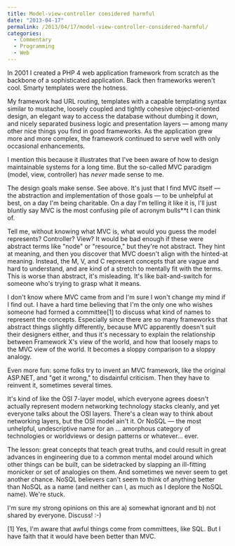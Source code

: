 ```yaml
---
title: Model-view-controller considered harmful
date: "2013-04-17"
permalink: /2013/04/17/model-view-controller-considered-harmful/
categories:
  - Commentary
  - Programming
  - Web
---
```

In 2001 I created a PHP 4 web application framework from scratch as the backbone of a sophisticated application. Back then frameworks weren't cool. Smarty templates were the hotness.

My framework had URL routing, templates with a capable templating syntax similar to mustache, loosely coupled and tightly cohesive object-oriented design, an elegant way to access the database without dumbing it down, and nicely separated business logic and presentation layers &#8212; among many other nice things you find in good frameworks. As the application grew more and more complex, the framework continued to serve well with only occasional enhancements.

I mention this because it illustrates that I've been aware of how to design maintainable systems for a long time. But the so-called MVC paradigm (model, view, controller) has *never* made sense to me.

The design goals make sense. See above. It's just that I find MVC itself &#8212; the abstraction and implementation of those goals &#8212; to be unhelpful at best, on a day I'm being charitable. On a day I'm telling it like it is, I'll just bluntly say MVC is the most confusing pile of acronym bulls**t I can think of.

Tell me, without knowing what MVC is, what would you guess the model represents? Controller? View? It would be bad enough if these were abstract terms like "node" or "resource," but they're not abstract. They hint at meaning, and then you discover that MVC doesn't align with the hinted-at meaning. Instead, the M, V, and C represent concepts that are vague and hard to understand, and are kind of a stretch to mentally fit with the terms. This is worse than abstract, it's misleading. It's like bait-and-switch for someone who's trying to grasp what it means.

I don't know where MVC came from and I'm sure I won't change my mind if I find out. I have a hard time believing that I'm the only one who wishes someone had formed a committee[1] to discuss what kind of names to represent the concepts. Especially since there are so many frameworks that abstract things slightly differently, because MVC apparently doesn't suit their designers either, and thus it's necessary to explain the relationship between Framework X's view of the world, and how that loosely maps to the MVC view of the world. It becomes a sloppy comparison to a sloppy analogy.

Even more fun: some folks try to invent an MVC framework, like the original ASP.NET, and "get it wrong," to disdainful criticism. Then they have to reinvent it, sometimes several times.

It's kind of like the OSI 7-layer model, which everyone agrees doesn't actually represent modern networking technology stacks cleanly, and yet everyone talks about the OSI layers. There's a clean way to think about networking layers, but the OSI model ain't it. Or NoSQL &#8212; the most unhelpful, undescriptive name for an &#8230; amorphous category of technologies or worldviews or design patterns or whatever&#8230; ever.

The lesson: great concepts that teach great truths, and could result in great advances in engineering due to a common mental model around which other things can be built, can be sidetracked by slapping an ill-fitting monicker or set of analogies on them. And sometimes we never seem to get another chance. NoSQL believers can't seem to think of anything better than NoSQL as a name (and neither can I, as much as I deplore the NoSQL name). We're stuck.

I'm sure my strong opinions on this are a) somewhat ignorant and b) not shared by everyone. Discuss! :-)

[1] Yes, I'm aware that awful things come from committees, like SQL. But I have faith that it would have been better than MVC.
